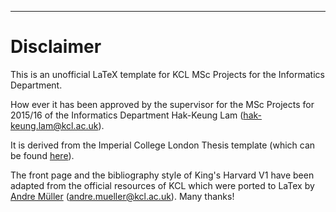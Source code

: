 
--------------------------------------------------------------------------------------------

# Disclaimer
This is an unofficial LaTeX template for KCL MSc Projects for the Informatics Department. 

How ever it has been approved by the supervisor for the MSc Projects for 2015/16 of the Informatics Department Hak-Keung Lam (hak-keung.lam@kcl.ac.uk).

It is derived from the Imperial College London Thesis template (which can be found [here](https://www.imperial.ac.uk/media/imperial-college/faculty-of-natural-sciences/department-of-mathematics/public/study/admissions/pg/msc/math-fin/MScThesisTemplate.zip)).

The front page and the bibliography style of King's Harvard V1 have been adapted from the official resources of KCL which were ported to LaTex by [Andre Müller](https://github.com/mueller-andre) (andre.mueller@kcl.ac.uk). Many thanks!
